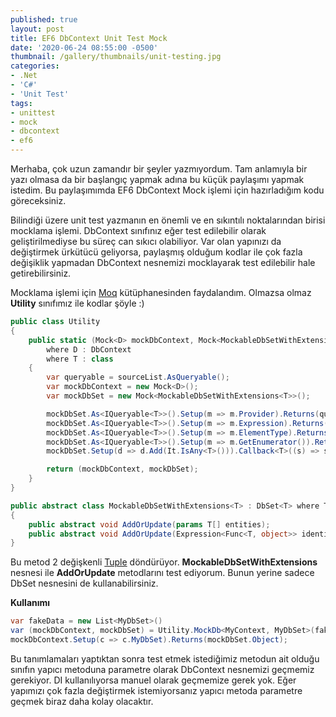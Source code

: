 ```yaml
---
published: true
layout: post
title: EF6 DbContext Unit Test Mock
date: '2020-06-24 08:55:00 -0500'
thumbnail: /gallery/thumbnails/unit-testing.jpg
categories:   
- .Net
- 'C#'
- 'Unit Test'
tags: 
- unittest
- mock
- dbcontext
- ef6
---
```

Merhaba, çok uzun zamandır bir şeyler yazmıyordum. Tam anlamıyla bir yazı olmasa da bir başlangıç yapmak adına bu küçük paylaşımı yapmak istedim. Bu paylaşımımda EF6 DbContext Mock işlemi için hazırladığım kodu göreceksiniz.
<!--more-->
Bilindiği üzere unit test yazmanın en önemli ve en sıkıntılı noktalarından birisi mocklama işlemi. DbContext sınıfınız eğer test edilebilir olarak geliştirilmediyse bu süreç can sıkıcı olabiliyor. Var olan yapınızı da değiştirmek ürkütücü geliyorsa, paylaşmış olduğum kodlar ile çok fazla değişiklik yapmadan DbContext nesnemizi mocklayarak test edilebilir hale getirebilirsiniz.

Mocklama işlemi için [Moq](https://github.com/moq/moq4 "Moq") kütüphanesinden faydalandım. 
Olmazsa olmaz **Utility** sınıfımız ile kodlar şöyle :)

```csharp
public class Utility
{
    public static (Mock<D> mockDbContext, Mock<MockableDbSetWithExtensions<T>> mockDbSet) MockDb<D, T>(List<T> sourceList)
        where D : DbContext
        where T : class
    {
        var queryable = sourceList.AsQueryable();
        var mockDbContext = new Mock<D>();
        var mockDbSet = new Mock<MockableDbSetWithExtensions<T>>();

        mockDbSet.As<IQueryable<T>>().Setup(m => m.Provider).Returns(queryable.Provider);
        mockDbSet.As<IQueryable<T>>().Setup(m => m.Expression).Returns(queryable.Expression);
        mockDbSet.As<IQueryable<T>>().Setup(m => m.ElementType).Returns(queryable.ElementType);
        mockDbSet.As<IQueryable<T>>().Setup(m => m.GetEnumerator()).Returns(queryable.GetEnumerator());
        mockDbSet.Setup(d => d.Add(It.IsAny<T>())).Callback<T>((s) => sourceList.Add(s));

        return (mockDbContext, mockDbSet);
    }
}

public abstract class MockableDbSetWithExtensions<T> : DbSet<T> where T : class
{
    public abstract void AddOrUpdate(params T[] entities);
    public abstract void AddOrUpdate(Expression<Func<T, object>> identifierExpression, params T[] entities);
}
```

Bu metod 2 değişkenli [Tuple](https://docs.microsoft.com/tr-tr/dotnet/api/system.tuple?view=netframework-4.7.2 "Tuple") döndürüyor. **MockableDbSetWithExtensions** nesnesi ile **AddOrUpdate** metodlarını test ediyorum. Bunun yerine sadece DbSet nesnesini de kullanabilirsiniz. 

**Kullanımı**

```csharp
var fakeData = new List<MyDbSet>()
var (mockDbContext, mockDbSet) = Utility.MockDb<MyContext, MyDbSet>(fakeData);
mockDbContext.Setup(c => c.MyDbSet).Returns(mockDbSet.Object);
```

Bu tanımlamaları yaptıktan sonra test etmek istediğimiz metodun ait olduğu sınıfın yapıcı metoduna parametre olarak DbContext nesnemizi geçmemiz gerekiyor. DI kullanılıyorsa manuel olarak geçmemize gerek yok. Eğer yapımızı çok fazla değiştirmek istemiyorsanız yapıcı metoda parametre geçmek biraz daha kolay olacaktır.
